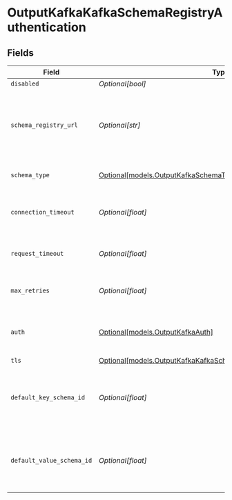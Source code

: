 # OutputKafkaKafkaSchemaRegistryAuthentication


## Fields

| Field                                                                                                                                    | Type                                                                                                                                     | Required                                                                                                                                 | Description                                                                                                                              |
| ---------------------------------------------------------------------------------------------------------------------------------------- | ---------------------------------------------------------------------------------------------------------------------------------------- | ---------------------------------------------------------------------------------------------------------------------------------------- | ---------------------------------------------------------------------------------------------------------------------------------------- |
| `disabled`                                                                                                                               | *Optional[bool]*                                                                                                                         | :heavy_minus_sign:                                                                                                                       | N/A                                                                                                                                      |
| `schema_registry_url`                                                                                                                    | *Optional[str]*                                                                                                                          | :heavy_minus_sign:                                                                                                                       | URL for accessing the Confluent Schema Registry. Example: http://localhost:8081. To connect over TLS, use https instead of http.         |
| `schema_type`                                                                                                                            | [Optional[models.OutputKafkaSchemaType]](../models/outputkafkaschematype.md)                                                             | :heavy_minus_sign:                                                                                                                       | The schema format used to encode and decode event data                                                                                   |
| `connection_timeout`                                                                                                                     | *Optional[float]*                                                                                                                        | :heavy_minus_sign:                                                                                                                       | Maximum time to wait for a Schema Registry connection to complete successfully                                                           |
| `request_timeout`                                                                                                                        | *Optional[float]*                                                                                                                        | :heavy_minus_sign:                                                                                                                       | Maximum time to wait for the Schema Registry to respond to a request                                                                     |
| `max_retries`                                                                                                                            | *Optional[float]*                                                                                                                        | :heavy_minus_sign:                                                                                                                       | Maximum number of times to try fetching schemas from the Schema Registry                                                                 |
| `auth`                                                                                                                                   | [Optional[models.OutputKafkaAuth]](../models/outputkafkaauth.md)                                                                         | :heavy_minus_sign:                                                                                                                       | Credentials to use when authenticating with the schema registry using basic HTTP authentication                                          |
| `tls`                                                                                                                                    | [Optional[models.OutputKafkaKafkaSchemaRegistryTLSSettingsClientSide]](../models/outputkafkakafkaschemaregistrytlssettingsclientside.md) | :heavy_minus_sign:                                                                                                                       | N/A                                                                                                                                      |
| `default_key_schema_id`                                                                                                                  | *Optional[float]*                                                                                                                        | :heavy_minus_sign:                                                                                                                       | Used when __keySchemaIdOut is not present, to transform key values, leave blank if key transformation is not required by default.        |
| `default_value_schema_id`                                                                                                                | *Optional[float]*                                                                                                                        | :heavy_minus_sign:                                                                                                                       | Used when __valueSchemaIdOut is not present, to transform _raw, leave blank if value transformation is not required by default.          |